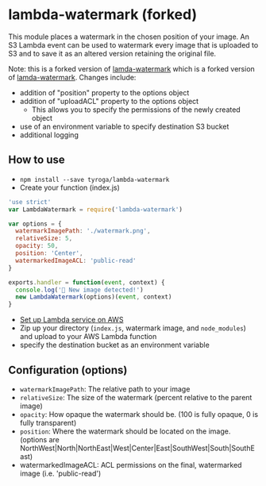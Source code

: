 # lambda-watermark (forked)

This module places a watermark in the chosen position of your image. An S3
Lambda event can be used to watermark every image that is uploaded to S3 and to save it
as an altered version retaining the original file.

Note: this is a forked version of
[lamda-watermark](https://github.com/markadamfoster/lambda-watermark)
which is a forked version of
[lamda-watermark](https://github.com/prestonvanloon/lambda-watermark). Changes
include:

- addition of "position" property to the options object
- addition of "uploadACL" property to the options object
  - This allows you to specify the permissions of the newly created object
- use of an environment variable to specify destination S3 bucket
- additional logging

## How to use

- `npm install --save tyroga/lambda-watermark`
- Create your function (index.js)

```javascript
'use strict'
var LambdaWatermark = require('lambda-watermark')

var options = {
  watermarkImagePath: './watermark.png',
  relativeSize: 5,
  opacity: 50,
  position: 'Center',
  watermarkedImageACL: 'public-read'
}

exports.handler = function(event, context) {
  console.log('🚨 New image detected!')
  new LambdaWatermark(options)(event, context)
}
```

- [Set up Lambda service on AWS](http://docs.aws.amazon.com/lambda/latest/dg/getting-started.html)
- Zip up your directory (`index.js`, watermark image, and `node_modules`) and upload
  to your AWS Lambda function
- specify the destination bucket as an environment variable

## Configuration (options)

- `watermarkImagePath`: The relative path to your image
- `relativeSize`: The size of the watermark (percent relative to the parent
  image)
- `opacity`: How opaque the watermark should be. (100 is fully opaque, 0 is
  fully transparent)
- `position`: Where the watermark should be located on the image. (options are
  NorthWest|North|NorthEast|West|Center|East|SouthWest|South|SouthEast)
- watermarkedImageACL: ACL permissions on the final, watermarked image (i.e. 'public-read')
